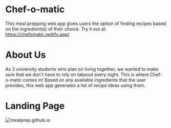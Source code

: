 # Chef-o-matic
This meal prepping web app gives users the option of finding recipes based on the ingredient(s) of their choice.
Try it out at: https://chefomatic.netlify.app/

# About Us
As 3 university students who plan on living together, we wanted to make sure that we don't have to rely on takeout every night. This is where Chef-o-matic comes in!
Based on any available ingredients that the user provides, this web app generates a list of recipe ideas using them. 

# Landing Page
![mealprep.github.io](https://github.com/stutimunshi/mealprep.github.io/public/Landing.png)

